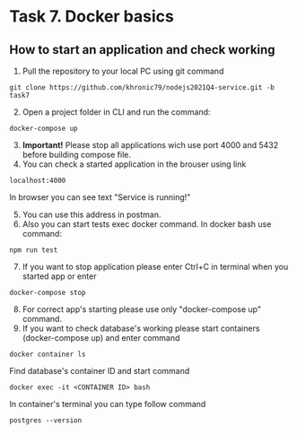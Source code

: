 # Task 7. Docker basics

## How to start an application and check working

1. Pull the repository to your local PC using git command
```
git clone https://github.com/khronic79/nodejs2021Q4-service.git -b task7
```
2. Open a project folder in CLI and run the command:
```
docker-compose up
```
3. **Important!** Please stop all applications wich use port 4000 and 5432 before building compose file. 
4. You can check a started application in the brouser using link
```
localhost:4000
```
In browser you can see text "Service is running!"

5. You can use this address in postman. 
6. Also you can start tests exec docker command. In docker bash use command:
```
npm run test
```
7. If you want to stop application please enter Ctrl+C in terminal when you started app or enter 
```
docker-compose stop
```
8. For correct app's starting please use only "docker-compose up" command.
9. If you want to check database's working please start containers (docker-compose up) and enter command
```
docker container ls
```
Find database's container ID and start command
```
docker exec -it <CONTAINER ID> bash
```
In container's terminal you can type follow command
```
postgres --version
```

